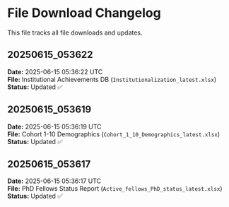 # File Download Changelog

This file tracks all file downloads and updates.
## 20250615_053622
**Date:** 2025-06-15 05:36:22 UTC  
**File:** Institutional Achievements DB (`Institutionalization_latest.xlsx`)  
**Status:** Updated ✅
## 20250615_053619
**Date:** 2025-06-15 05:36:19 UTC  
**File:** Cohort 1-10 Demographics (`Cohort_1_10_Demographics_latest.xlsx`)  
**Status:** Updated ✅

## 20250615_053617
**Date:** 2025-06-15 05:36:17 UTC  
**File:** PhD Fellows Status Report (`Active_fellows_PhD_status_latest.xlsx`)  
**Status:** Updated ✅
